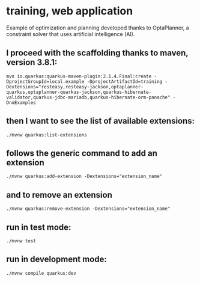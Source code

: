 # training,  web application

Example of optimization and planning developed thanks to OptaPlanner, a constraint solver that uses artificial intelligence (AI).

## I proceed with the scaffolding thanks to maven, version 3.8.1:
```
mvn io.quarkus:quarkus-maven-plugin:2.1.4.Final:create -DprojectGroupId=local.example -DprojectArtifactId=training -Dextensions="resteasy,resteasy-jackson,optaplanner-quarkus,optaplanner-quarkus-jackson,quarkus-hibernate-validator,quarkus-jdbc-mariadb,quarkus-hibernate-orm-panache" -DnoExamples
```

## then I want to see the list of available extensions:
```
./mvnw quarkus:list-extensions
```

## follows the generic command to add an extension
```
./mvnw quarkus:add-extension -Dextensions="extension_name"
```

## and to remove an extension
```
./mvnw quarkus:remove-extension -Dextensions="extension_name"
```

## run in test mode:
```
./mvnw test
```

## run in development mode:
```
./mvnw compile quarkus:dev
```
